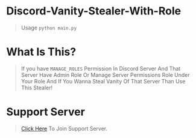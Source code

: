 # Discord-Vanity-Stealer-With-Role
> Usage `python main.py`

# What Is This?

> If you have `MANAGE_ROLES` Permission In Discord Server And That Server Have Admin Role Or Manage Server Permissions Role Under Your Role And If You Wanna Steal Vanity Of That Server Than Use This Stealer!

# Support Server

> [Click Here](https://discord.gg/sputnik) To Join Support Server.
